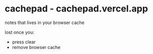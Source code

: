 # cachepad - cachepad.vercel.app
notes that lives in your browser cache

lost once you:

- press clear
- remove browser cache
